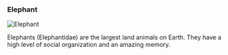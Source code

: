 ### Elephant

![Elephant](https://commons.wikimedia.org/wiki/File:Borobudur-Temple-Park_Elephant-cage-01.jpg)

Elephants (Elephantidae) are the largest land animals on Earth. They have a high level of social organization and an amazing memory.